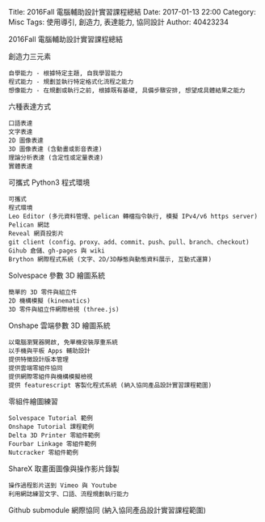 Title: 2016Fall 電腦輔助設計實習課程總結
Date: 2017-01-13 22:00
Category: Misc
Tags: 使用導引, 創造力, 表達能力, 協同設計
Author: 40423234

<p>2016Fall 電腦輔助設計實習課程總結<p>

<!-- PELICAN_END_SUMMARY -->




<p>創造力三元素<p>

    自學能力 - 根據特定主題, 自我學習能力
    程式能力 - 規劃並執行特定格式化流程之能力
    想像能力 - 在規劃或執行之前, 根據既有基礎, 具備步驟安排, 想望成具體結果之能力

<p>六種表達方式<p>

    口語表達
    文字表達
    2D 圖像表達
    3D 圖像表達 (含動畫或影音表達)
    理論分析表達 (含定性或定量表達)
    實體表達

<p>可攜式 Python3 程式環境<p>

    可攜式
    程式環境
    Leo Editor (多元資料管理、pelican 轉檔指令執行, 模擬 IPv4/v6 https server)
    Pelican 網誌
    Reveal 網頁投影片
    git client (config、proxy、add、commit、push、pull、branch、checkout)
    Gihub 倉儲、gh-pages 與 wiki
    Brython 網際程式系統 (文字、2D/3D靜態與動態資料展示, 互動式運算)

<p>Solvespace 參數 3D 繪圖系統<p>

    簡單的 3D 零件與組立件
    2D 機構模擬 (kinematics)
    3D 零件與組立件網際檢視 (three.js)

<p>Onshape 雲端參數 3D 繪圖系統<p>

    以電腦瀏覽器開啟, 免單機安裝厚重系統
    以手機與平板 Apps 輔助設計
    提供特徵設計版本管理
    提供雲端零組件協同
    提供網際零組件與機構模擬檢視
    提供 featurescript 客製化程式系統 (納入協同產品設計實習課程範圍)

<p>零組件繪圖練習<p>

    Solvespace Tutorial 範例
    Onshape Tutorial 課程範例
    Delta 3D Printer 零組件範例
    Fourbar Linkage 零組件範例
    Nutcracker 零組件範例

<p>ShareX 取畫面圖像與操作影片錄製<p>

    操作過程影片送到 Vimeo 與 Youtube
    利用網誌練習文字、口語、流程規劃執行能力

<p>Github submodule 網際協同 (納入協同產品設計實習課程範圍)<p>







